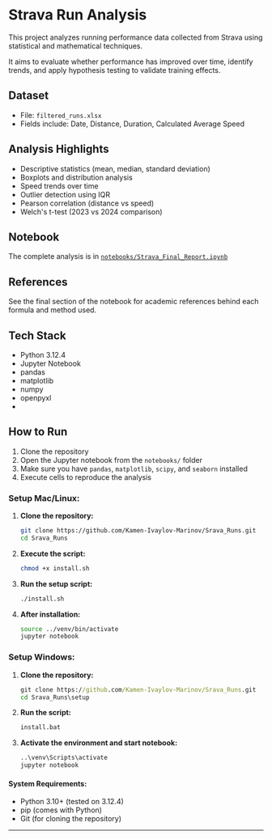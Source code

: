# Strava Run Analysis

This project analyzes running performance data collected from Strava using statistical and mathematical techniques.

It aims to evaluate whether performance has improved over time, identify trends, and apply hypothesis testing to validate training effects.


## Dataset

- File: `filtered_runs.xlsx`
- Fields include: Date, Distance, Duration, Calculated Average Speed

## Analysis Highlights

- Descriptive statistics (mean, median, standard deviation)
- Boxplots and distribution analysis
- Speed trends over time
- Outlier detection using IQR
- Pearson correlation (distance vs speed)
- Welch's t-test (2023 vs 2024 comparison)

## Notebook

The complete analysis is in [`notebooks/Strava_Final_Report.ipynb`](notebooks/Strava_Final_Report.ipynb)

## References
See the final section of the notebook for academic references behind each formula and method used.

## Tech Stack

- Python 3.12.4
- Jupyter Notebook
- pandas
- matplotlib
- numpy
- openpyxl
- 
## How to Run
1. Clone the repository  
2. Open the Jupyter notebook from the `notebooks/` folder  
3. Make sure you have `pandas`, `matplotlib`, `scipy`, and `seaborn` installed  
4. Execute cells to reproduce the analysis

### Setup Mac/Linux:

1. **Clone the repository:**
   ```bash
   git clone https://github.com/Kamen-Ivaylov-Marinov/Srava_Runs.git
   cd Srava_Runs

2. **Execute the script:**
   ```bash
   chmod +x install.sh
   
4. **Run the setup script:**
   ```bash
   ./install.sh
   
6. **After installation:**
   ```bash
   source ../venv/bin/activate
   jupyter notebook

### Setup Windows:

1. **Clone the repository:**
   ```cmd
   git clone https://github.com/Kamen-Ivaylov-Marinov/Srava_Runs.git
   cd Srava_Runs\setup
   
2. **Run the script:**
   ```cmd
   install.bat
   
3. **Activate the environment and start notebook:**
    ```cmd
   ..\venv\Scripts\activate
   jupyter notebook

#### System Requirements:
- Python 3.10+ (tested on 3.12.4)
- pip (comes with Python)
- Git (for cloning the repository)
---
